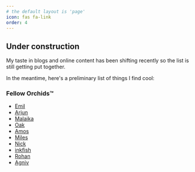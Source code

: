 ```yaml
---
# the default layout is 'page'
icon: fas fa-link
order: 4
---
```


## Under construction

My taste in blogs and online content has been shifting recently so the list is still getting put together.

In the meantime, here's a preliminary list of things I find cool:


### Fellow Orchids™️
- [Emil](https://emilryd.com)
- [Arjun](https://arjuncodes29.github.io)
- [Malaika](https://malaikaaiyar.me/)
- [Oak](https://offhandquibbles.substack.com/)
- [Amos](https://wollenblog.substack.com)
- [Miles](https://www.mkodama.org)
- [Nick](https://www.marsh.blue)
- [inkfish](https://www.inkfish.netlify.app)
- [Rohan](https://www.selvaradov.net)
- [Agniv](https://www.agniv.me)